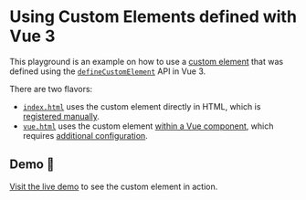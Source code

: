 [defineCustomElement]: https://v3.vuejs.org/guide/web-components.html#definecustomelement
[custom element]: https://developer.mozilla.org/en-US/docs/Web/Web_Components/Using_custom_elements
[demo]: https://vue-custom-element-example.netlify.app
[vue demo]: https://vue-custom-element-example.netlify.app/vue.html
[registered manually]: https://github.com/ElMassimo/vue-custom-element-example/blob/main/playground/main.ts#L5
[within a Vue component]: https://github.com/ElMassimo/vue-custom-element-example/blob/main/playground/App.vue#L3
[additional configuration]: https://github.com/ElMassimo/vue-custom-element-example/blob/main/playground/vite.config.ts#L18

# Using Custom Elements defined with Vue 3

This playground is an example on how to use a [custom element] that was defined using the [`defineCustomElement`][defineCustomElement] API in Vue 3.

There are two flavors:

- [`index.html`][demo] uses the custom element directly in HTML, which is [registered manually].
- [`vue.html`][vue demo] uses the custom element [within a Vue component], which requires [additional configuration].

## Demo 🚀

[Visit the live demo][demo] to see the custom element in action.

